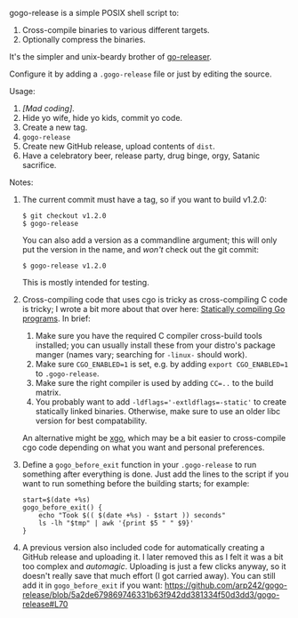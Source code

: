 gogo-release is a simple POSIX shell script to:

1. Cross-compile binaries to various different targets.
2. Optionally compress the binaries.

It's the simpler and unix-beardy brother of [go-releaser][gor].

Configure it by adding a `.gogo-release` file or just by editing the source.

Usage:

1. *[Mad coding]*.
2. Hide yo wife, hide yo kids, commit yo code.
3. Create a new tag.
4. `gogo-release`
5. Create new GitHub release, upload contents of `dist`.
6. Have a celebratory beer, release party, drug binge, orgy, Satanic sacrifice.

Notes:

1. The current commit must have a tag, so if you want to build v1.2.0:

       $ git checkout v1.2.0
       $ gogo-release

   You can also add a version as a commandline argument; this will only put the
   version in the name, and *won't* check out the git commit:

       $ gogo-release v1.2.0

   This is mostly intended for testing.

2. Cross-compiling code that uses cgo is tricky as cross-compiling C code is
   tricky; I wrote a bit more about that over here: [Statically compiling Go
   programs][static]. In brief:

   1. Make sure you have the required C compiler cross-build tools installed;
      you can usually install these from your distro's package manger (names
      vary; searching for `-linux-` should work).
   2. Make sure `CGO_ENABLED=1` is set, e.g. by adding `export CGO_ENABLED=1` to
      `.gogo-release`.
   3. Make sure the right compiler is used by adding `CC=..` to the build
      matrix.
   4. You probably want to add `-ldflags='-extldflags=-static'` to create
      statically linked binaries. Otherwise, make sure to use an older libc
      version for best compatability.

   An alternative might be [xgo][xgo], which may be a bit easier to
   cross-compile cgo code depending on what you want and personal preferences.

3. Define a `gogo_before_exit` function in your `.gogo-release` to run something
   after everything is done. Just add the lines to the script if you want to run
   something before the building starts; for example:

       start=$(date +%s)
       gogo_before_exit() {
           echo "Took $(( $(date +%s) - $start )) seconds"
           ls -lh "$tmp" | awk '{print $5 " " $9}'
       }

4. A previous version also included code for automatically creating a GitHub
   release and uploading it. I later removed this as I felt it was a bit too
   complex and *automagic*. Uploading is just a few clicks anyway, so it doesn't
   really save that much effort (I got carried away). You can still add it in
   `gogo_before_exit` if you want:
   https://github.com/arp242/gogo-release/blob/5a2de679869746331b63f942dd381334f50d3dd3/gogo-release#L70

[gor]: https://github.com/goreleaser/goreleaser
[xgo]: https://github.com/karalabe/xgo
[sqlite]: https://github.com/mattn/go-sqlite3/issues/384
[static]: http://arp242.net/static-go.html
